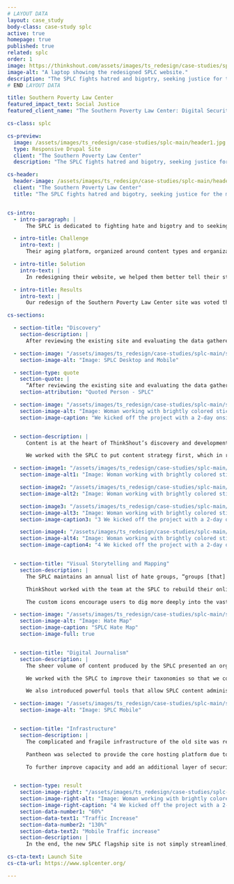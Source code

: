 ```yaml
---
# LAYOUT DATA
layout: case_study
body-class: case-study splc
active: true
homepage: true
published: true
related: splc
order: 1
image: https://thinkshout.com/assets/images/ts_redesign/case-studies/splc-main/header1.jpg
image-alt: "A laptop showing the redesigned SPLC website."
description: "The SPLC fights hatred and bigotry, seeking justice for the most vulnerable members of society."
# END LAYOUT DATA

title: Southern Poverty Law Center
featured_impact_text: Social Justice
featured_client_name: "The Southern Poverty Law Center: Digital Security & Storytelling"

cs-class: splc

cs-preview:
  image: /assets/images/ts_redesign/case-studies/splc-main/header1.jpg
  type: Responsive Drupal Site
  client: "The Southern Poverty Law Center"
  description: "The SPLC fights hatred and bigotry, seeking justice for the most vulnerable members of society."

cs-header:
  header-image: /assets/images/ts_redesign/case-studies/splc-main/header1.jpg
  client: "The Southern Poverty Law Center"
  title: "The SPLC fights hatred and bigotry, seeking justice for the most vulnerable members of society."


cs-intro:
  - intro-paragraph: |
      The SPLC is dedicated to fighting hate and bigotry and to seeking justice for the most vulnerable members of our society. Using litigation, education, and other forms of advocacy, the SPLC works toward the day when the ideals of equal justice and equal opportunity will be a reality.

  - intro-title: Challenge
    intro-text: |
      Their aging platform, organized around content types and organizational departments, faced another challenge: surviving the multitude of crippling cyber attacks perpetrated by the hundreds of hate groups that the SPLC fights.

  - intro-title: Solution
    intro-text: |
      In redesigning their website, we helped them better tell their story through digital journalism and data visualization. We also solidified their platform and implemented measures to keep the site secure.

  - intro-title: Results
    intro-text: |
      Our redesign of the Southern Poverty Law Center site was voted the People's Voice winner in the Websites - Law category of the 2016 [Webby Awards](http://webbyawards.com/), and was named an Honoree in the Best Practices category.

cs-sections:

  - section-title: "Discovery"
    section-description: |
      After reviewing the existing site and evaluating the data gathered about how the SPLC’s visitors navigate it, ThinkShout traveled to Montgomery to work with the SPLC’s team in person to better understand their organizational goals, what they hoped to achieve with their online presence, their audiences, and the content that could connect the two.

  - section-image: "/assets/images/ts_redesign/case-studies/splc-main/splc-desktopmobile.jpg"
    section-image-alt: "Image: SPLC Desktop and Mobile"

  - section-type: quote
    section-quote: |
      “After reviewing the existing site and evaluating the data gathered about how the SPLC’s visitors navigate it, ThinkShout traveled to Montgomery to work with the SPLC’s team in person.”
    section-attribution: "Quoted Person - SPLC"

  - section-image: "/assets/images/ts_redesign/case-studies/splc-main/splc-process.jpg"
    section-image-alt: "Image: Woman working with brightly colored sticky notes during project discovery phase"
    section-image-caption: "We kicked off the project with a 2-day onsite discovery engagement with the SPLC team"


  - section-description: |
      Content is at the heart of ThinkShout’s discovery and development methodologies. When content is organized according to internal business structures, site visitors must first learn the language of the organization. This imposes a significant roadblock between them and the information they’re seeking.

      We worked with the SPLC to put content strategy first, which in reality put their audiences first. This key step helped maintain – and build – the SPLC’s reputation as a trusted and valuable source of information amongst supporters, donors, consumers, and other stakeholders. The information architecture and organization of the site flowed naturally from there.

  - section-image1: "/assets/images/ts_redesign/case-studies/splc-main/splc-process.jpg"
    section-image-alt1: "Image: Woman working with brightly colored sticky notes during project discovery phase"

    section-image2: "/assets/images/ts_redesign/case-studies/splc-main/splc-process.jpg"
    section-image-alt2: "Image: Woman working with brightly colored sticky notes during project discovery phase"

    section-image3: "/assets/images/ts_redesign/case-studies/splc-main/splc-process.jpg"
    section-image-alt3: "Image: Woman working with brightly colored sticky notes during project discovery phase"
    section-image-caption3: "3 We kicked off the project with a 2-day onsite discovery engagement with the SPLC team"

    section-image4: "/assets/images/ts_redesign/case-studies/splc-main/splc-process.jpg"
    section-image-alt4: "Image: Woman working with brightly colored sticky notes during project discovery phase"
    section-image-caption4: "4 We kicked off the project with a 2-day onsite discovery engagement with the SPLC team"


  - section-title: "Visual Storytelling and Mapping"
    section-description: |
      The SPLC maintains an annual list of hate groups, “groups [that] have beliefs or practices that attack or malign an entire class of people, typically for their immutable characteristics.” The Hate Map, one of the SPLC’s flagship pieces of cross-channel content, needed a major overhaul for today’s responsive environment.

      ThinkShout worked with the team at the SPLC to rebuild their online Hate Map from the ground up. By showing all of the hate groups in the United States in a single visual, the Hate Map tells a powerful story.

      The custom icons encourage users to dig more deeply into the vast library of content the SPLC maintains about the groups and their ideology. Users can toggle to a view showing the actual number of groups in each state, demonstrating that hate is not some far flung problem, but something in their own backyard that they must confront.

  - section-image: "/assets/images/ts_redesign/case-studies/splc-main/splc-hatemap.jpg"
    section-image-alt: "Image: Hate Map"
    section-image-caption: "SPLC Hate Map"
    section-image-full: true


  - section-title: "Digital Journalism"
    section-description: |
      The sheer volume of content produced by the SPLC presented an organizational challenge. On the previous site, content was largely grouped by type, so an article from the [Intelligence Report](https://www.splcenter.org/intelligence-report) about the standoff with Ammon Bundy in Nevada often had no connection to a news story about the latest events.

      We worked with the SPLC to improve their taxonomies so that we could pull related content together, regardless of its structure, and introduced faceted search features that allowed users to quickly step down to just the content of interest to them, instead of making them dig 10 layers deep.

      We also introduced powerful tools that allow SPLC content administrators to include compelling visuals to break up what had been an extremely text heavy site.

  - section-image: "/assets/images/ts_redesign/case-studies/splc-main/splc-mobile.jpg"
    section-image-alt: "Image: SPLC Mobile"


  - section-title: "Infrastructure"
    section-description: |
      The complicated and fragile infrastructure of the old site was re-engineered with three key requirements in mind: stability, security, and simplicity.

      Pantheon was selected to provide the core hosting platform due to its track record of stability and developer/workflow tools that enabled rapid development with minimal infrastructure distractions. Detailed load testing showed the site fully capable of handling traffic in excess of five times their historical peaks.

      To further improve capacity and add an additional layer of security, the site sits behind Fastly's extensive content distribution network (CDN). For the increasingly common Denial of Service (DoS) and Distributed Denial of Service (DDoS) attacks where attackers overwhelm a site with requests and make it unavailable for other visitors, Fastly again provides protection. By utilizing Pantheon and Fastly, the SPLC team can focus all of their energy on the important work they do rather than managing servers and other infrastructure.


  - section-type: result
    section-image-right: "/assets/images/ts_redesign/case-studies/splc-main/splc-process.jpg"
    section-image-right-alt: "Image: Woman working with brightly colored sticky notes during project discovery phase"
    section-image-right-caption: "4 We kicked off the project with a 2-day onsite discovery engagement with the SPLC team"
    section-data-number1: "60%"
    section-data-text1: "Traffic Increase"
    section-data-number2: "130%"
    section-data-text2: "Mobile Traffic increase"
    section-description: |
      In the end, the new SPLC flagship site is not simply streamlined, beautiful, and performant, it’s effective in furthering the mission of the SPLC by helping them tell the powerful stories we all need to hear.

cs-cta-text: Launch Site
cs-cta-url: https://www.splcenter.org/

---
```

